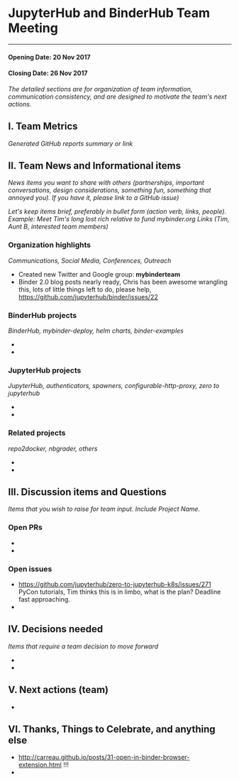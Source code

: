 # JupyterHub and BinderHub Team Meeting 

---
#### Opening Date: 20 Nov 2017
#### Closing Date: 26 Nov 2017
*The detailed sections are for organization of  team information, communication consistency, and are designed to motivate the team's next actions.* 

## I. Team Metrics
*Generated GitHub reports summary or link*

## II. Team News and Informational items
*News items you want to share with others (partnerships, important conversations, design considerations, something fun, something that annoyed you). If you have it, please link to a GitHub issue)*

*Let's keep items brief, preferably in bullet form (action verb, links, people). Example:  Meet Tim's long lost rich relative to fund mybinder.org Links (Tim, Aunt B, interested team members)*

### Organization highlights
*Communications, Social Media, Conferences, Outreach*

- Created new Twitter and Google group: **mybinderteam**
- Binder 2.0 blog posts nearly ready, Chris has been awesome wrangling this, lots of little things left to do, please help, https://github.com/jupyterhub/binder/issues/22

### BinderHub projects
*BinderHub, mybinder-deploy, helm charts, binder-examples*

-
-

### JupyterHub projects
*JupyterHub, authenticators, spawners, configurable-http-proxy, zero to jupyterhub*

-
-

### Related projects
*repo2docker, nbgrader, others*

-
-

## III. Discussion items and Questions
*Items that you wish to raise for team input. Include Project Name.*
### Open PRs
-
-

### Open issues
- https://github.com/jupyterhub/zero-to-jupyterhub-k8s/issues/271 PyCon tutorials, Tim thinks this is in limbo, what is the plan? Deadline fast approaching.
-

## IV. Decisions needed
*Items that require a team decision to move forward*

-
-

## V. Next actions (team)

-

## VI. Thanks, Things to Celebrate, and anything else

- http://carreau.github.io/posts/31-open-in-binder-browser-extension.html !!!
-
